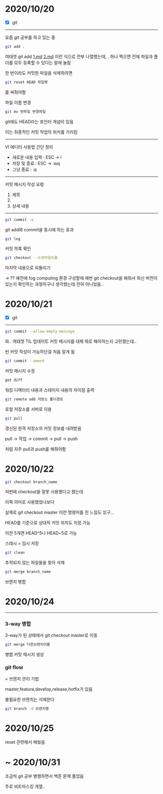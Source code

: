 # 2020/10/20

- [x]  git

---

요즘 git 공부를 하고 있는 중

```bash
git add .
```

여태껏 git add [1.md](http://1.md) [2.md](http://2.md) 이런 식으로 전부 나열했는데, . 하나 찍으면 전체 파일과 폴더를 모두 등록할 수 있다는 말에 놀람

 

한 번이라도 커밋한 파일을 삭제하려면

```bash
git reset HEAD 파일명
```

를 써줘야함

파일 이름 변경

```bash
git mv 현파일 변경파일
```

git에도 HEAD라는 포인터 개념이 있음

이는 최종적인 커밋 작업의 위치를 가리킴

---

VI 에디터 사용법 간단 정리

- 새로운 내용 입력 : ESC → i
- 저장 및 종료 : ESC → :wq
- 그냥 종료 : :q

---

커밋 메시지 작성 요령

1. 제목
2. 
3. 상세 내용

---

```bash
git commit -a
```

git add와 commit을 동시에 하는 효과

```bash
git log
```

커밋 목록 확인

```bash
git checkout --수정파일이름
```

마지막 내용으로 되돌리기 

→ ?? 예전에 fog computing 환경 구성할때 매번 git checkout을 해줘서 최신 버전이 있는지 확인하는 과정이구나 생각했는데 전혀 아니었음..

# 2020/10/21

- [x]  git

---

```bash
git commit --allow-empty-message
```

와.. 여태껏 TIL 업데이트 커밋 메시지를 대체 뭐로 해야하는지 고민했는데..

빈 커밋 작성이 가능하단걸 처음 알게 됨

```bash
git commit --amend
```

커밋 메시지 수정

```bash
get diff
```

워킹 디렉터리 내용과 스테이지 내용의 차이점 출력

```bash
git remote add 저장소 폴더경로
```

로컬 저장소를 서버로 이용

```bash
git pull
```

갱신된 원격 저장소의 커밋 정보를 내려받음

pull → 작업 → commit → pull → push

처럼 자주 pull과 push를 해줘야함

# 2020/10/22

```bash
git checkout branch_name
```

저번에 checkout을 잘못 사용했다고 했는데

이쪽 의미로 사용했었나보다

실제로 git checkout master 이런 명령어를 친 느낌도 있구...

HEAD를 기준으로 상대적 커밋 위치도 지정 가능

이전 5개면 HEAD^5나 HEAD~5로 가능

스태시 = 임시 저장

```bash
git clean
```

추적되지 않는 파일들을 찾아 삭제

```bash
git merge branch_name
```

브렌치 병합

# 2020/10/24

---

### 3-way 병합

3-way가 된 상태에서 git checkout master로 이동

```bash
git merge 다른브렌치이름
```

병합 커밋 메시지 생성

### git flow

= 브렌치 관리 기법

master,feature,develop,release,hotfix가 있음

불필요한 브렌치는 삭제한다

```bash
git branch -d 브렌치명
```

# 2020/10/25

reset 관련해서 배웠음

# ~ 2020/10/31

조금씩 git 공부 병행하면서 백준 문제 풀었음

주로 비트마스킹 계열..